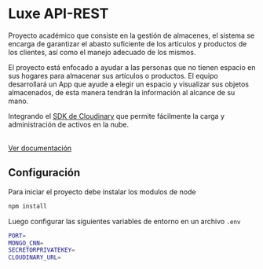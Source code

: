 
# Luxe API-REST 

Proyecto académico que consiste en la gestión de almacenes, el sistema se encarga de garantizar el abasto suficiente de los artículos y productos de los clientes, así como el manejo adecuado de los mismos.

El proyecto está enfocado a ayudar a las personas que no tienen espacio en sus hogares para almacenar sus artículos o productos. El equipo desarrollará un App que ayude a elegir un espacio y visualizar sus objetos almacenados, de esta manera tendrán la información al alcance de su mano.

Integrando el [SDK de Cloudinary](https://www.npmjs.com/package/cloudinary) que permite fácilmente la carga y administración de activos en la nube.
<br></br>

[Ver documentación](https://documenter.getpostman.com/view/23147447/2s7YfU7XSt)

## Configuración

Para iniciar el proyecto debe instalar los modulos de node 
```sh
npm install
```

Luego configurar las siguientes variables de entorno en un archivo ``.env``
```sh
PORT=
MONGO_CNN=
SECRETORPRIVATEKEY=
CLOUDINARY_URL=
```

